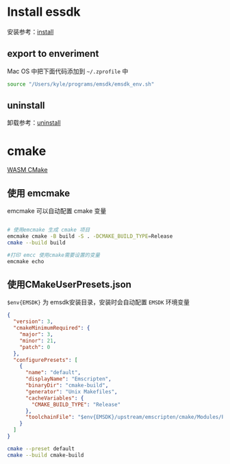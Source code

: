 # Install essdk

安装参考：[install](https://emscripten.org/docs/getting_started/downloads.html)

## export to enveriment

Mac OS 中把下面代码添加到 `~/.zprofile` 中
``` bash
source "/Users/kyle/programs/emsdk/emsdk_env.sh"
```
## uninstall
卸载参考：[uninstall](https://emscripten.org/docs/tools_reference/emsdk.html#emsdk-remove-tool-sdk)


# cmake
[WASM CMake](https://floooh.github.io/2023/11/11/emscripten-ide.html)


## 使用 emcmake
emcmake 可以自动配置 cmake 变量
```bash

# 使用emcmake 生成 cmake 项目
emcmake cmake -B build -S . -DCMAKE_BUILD_TYPE=Release
cmake --build build

#打印 emcc 使用cmake需要设置的变量 
emcmake echo 

```

## 使用CMakeUserPresets.json
`$env{EMSDK}` 为 emsdk安装目录，安装时会自动配置 `EMSDK` 环境变量
```json
{
  "version": 3,
  "cmakeMinimumRequired": {
    "major": 3,
    "minor": 21,
    "patch": 0
  },
  "configurePresets": [
    {
      "name": "default",
      "displayName": "Emscripten",
      "binaryDir": "cmake-build",
      "generator": "Unix Makefiles",
      "cacheVariables": {
        "CMAKE_BUILD_TYPE": "Release"
      },
      "toolchainFile": "$env{EMSDK}/upstream/emscripten/cmake/Modules/Platform/Emscripten.cmake"
    }
  ]
}
```

```bash
cmake --preset default
cmake --build cmake-build
```